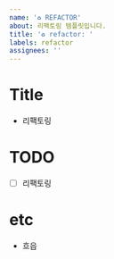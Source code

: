 ```yaml
---
name: '♻️ REFACTOR'
about: 리팩토링 템플릿입니다.
title: '♻️ refactor: '
labels: refactor
assignees: ''
---
```


# Title

- 리팩토링

# TODO

- [ ] 리팩토링

# etc

- 흐읍
